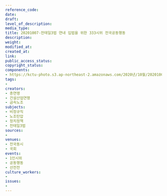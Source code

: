 ```yaml
---
reference_code: 
date: 
draft: 
level_of_description: 
media_type: 
title: 20201007-전태일3법 연내 입법을 위한 333시위 전국공동행동
description: 
weight: 
modified_at: 
created_at: 
link: 
public_access_status: 
copyright_status: 
components:
- https://kctu-photo.s3.ap-northeast-2.amazonaws.com/2020년/10월/20201007-전태일3법+연내+입법을+위한+333시위+전국공동행동/_W5D0291.jpg
tags:
- 
creators:
- 총연맹
- 건설산업연맹
- 금속노조
subjects:
- 비정규직
- 노조탄압
- 정치정책
- 전태일3법
sources:
- 
venues:
- 전국동시
- 국회
events:
- 1인시위
- 공동행동
- 선전전
culture_workers:
- 
issues:
- 
---
```

